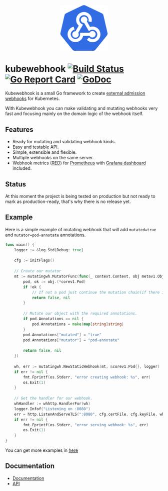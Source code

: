 <p align="center">
    <img src="logo/kubewebhook_logo@0,5x.png" width="30%" align="center" alt="kubewebhook">
</p>

# kubewebhook [![Build Status][travis-image]][travis-url] [![Go Report Card][goreport-image]][goreport-url] [![GoDoc][godoc-image]][godoc-url]

Kubewebhook is a small Go framework to create [external admission webhooks][aw-url] for Kubernetes.

With Kubewebhook you can make validating and mutating webhooks very fast and focusing mainly on the domain logic of the webhook itself.

## Features

- Ready for mutating and validating webhook kinds.
- Easy and testable API.
- Simple, extensible and flexible.
- Multiple webhooks on the same server.
- Webhook metrics ([RED][red-metrics-url]) for [Prometheus][prometheus-url] with [Grafana dashboard][grafana-dashboard] included.

## Status

At this moment the project is being tested on production but not ready to mark as production-ready, that's why there is no release yet.

## Example

Here is a simple example of mutating webhook that will add `mutated=true` and `mutator=pod-annotate` annotations.

```go
func main() {
    logger := &log.Std{Debug: true}

    cfg := initFlags()

    // Create our mutator
    mt := mutatingwh.MutatorFunc(func(_ context.Context, obj metav1.Object) (bool, error) {
        pod, ok := obj.(*corev1.Pod)
        if !ok {
            // If not a pod just continue the mutation chain(if there is one) and don't do nothing.
            return false, nil
        }

        // Mutate our object with the required annotations.
        if pod.Annotations == nil {
            pod.Annotations = make(map[string]string)
        }
        pod.Annotations["mutated"] = "true"
        pod.Annotations["mutator"] = "pod-annotate"

        return false, nil
    })

    wh, err := mutatingwh.NewStaticWebhook(mt, &corev1.Pod{}, logger)
    if err != nil {
        fmt.Fprintf(os.Stderr, "error creating webhook: %s", err)
        os.Exit(1)
    }

    // Get the handler for our webhook.
    whHandler := whhttp.HandlerFor(wh)
    logger.Infof("Listening on :8080")
    err = http.ListenAndServeTLS(":8080", cfg.certFile, cfg.keyFile, whHandler)
    if err != nil {
        fmt.Fprintf(os.Stderr, "error serving webhook: %s", err)
        os.Exit(1)
    }
}
```

You can get more examples in [here](examples)

## Documentation

- [Documentation][docs]
- [API][godoc-url]

[travis-image]: https://travis-ci.org/slok/kubewebhook.svg?branch=master
[travis-url]: https://travis-ci.org/slok/kubewebhook
[goreport-image]: https://goreportcard.com/badge/github.com/slok/kubewebhook
[goreport-url]: https://goreportcard.com/report/github.com/slok/kubewebhook
[godoc-image]: https://godoc.org/github.com/slok/kubewebhook?status.svg
[godoc-url]: https://godoc.org/github.com/slok/kubewebhook
[aw-url]: https://kubernetes.io/docs/reference/access-authn-authz/extensible-admission-controllers
[docs]: https://xlarrakoetxea.org/kubewebhook
[red-metrics-url]: https://www.weave.works/blog/the-red-method-key-metrics-for-microservices-architecture/
[prometheus-url]: https://prometheus.io/
[grafana-dashboard]: https://grafana.com/dashboards/7088
